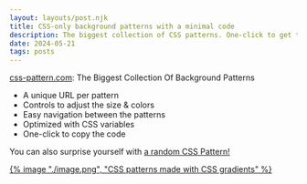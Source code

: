 ```yaml
---
layout: layouts/post.njk
title: CSS-only background patterns with a minimal code
description: The biggest collection of CSS patterns. One-click to get the code
date: 2024-05-21
tags: posts
---
```


[css-pattern.com](https://css-pattern.com): The Biggest Collection Of Background Patterns
* A unique URL per pattern
* Controls to adjust the size & colors
* Easy navigation between the patterns
* Optimized with CSS variables
* One-click to copy the code

You can also surprise yourself with [a random CSS Pattern!](https://random.css-pattern.com) 

[{% image "./image.png", "CSS patterns made with CSS gradients" %}](https://css-pattern.com)